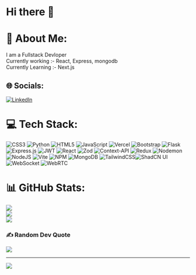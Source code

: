  # Hi there 👋

# 💫 About Me:
I am a Fullstack Devloper<br>Currently working :- React, Express, mongodb<br>Currently Learning :- Next.js


## 🌐 Socials:
[![LinkedIn](https://img.shields.io/badge/LinkedIn-%230077B5.svg?logo=linkedin&logoColor=white)](https://www.linkedin.com/in/subhashree-nayak-a65b49315?utm_source=share&utm_campaign=share_via&utm_content=profile&utm_medium=android_app)

# 💻 Tech Stack:
![CSS3](https://img.shields.io/badge/css3-%231572B6.svg?style=for-the-badge&logo=css3&logoColor=white) ![Python](https://img.shields.io/badge/python-3670A0?style=for-the-badge&logo=python&logoColor=ffdd54) ![HTML5](https://img.shields.io/badge/html5-%23E34F26.svg?style=for-the-badge&logo=html5&logoColor=white) ![JavaScript](https://img.shields.io/badge/javascript-%23323330.svg?style=for-the-badge&logo=javascript&logoColor=%23F7DF1E) ![Vercel](https://img.shields.io/badge/vercel-%23000000.svg?style=for-the-badge&logo=vercel&logoColor=white) ![Bootstrap](https://img.shields.io/badge/bootstrap-%238511FA.svg?style=for-the-badge&logo=bootstrap&logoColor=white)  ![Flask](https://img.shields.io/badge/flask-%23000.svg?style=for-the-badge&logo=flask&logoColor=white) ![Express.js](https://img.shields.io/badge/express.js-%23404d59.svg?style=for-the-badge&logo=express&logoColor=%2361DAFB) ![JWT](https://img.shields.io/badge/JWT-black?style=for-the-badge&logo=JSON%20web%20tokens) ![React](https://img.shields.io/badge/react-%2320232a.svg?style=for-the-badge&logo=react&logoColor=%2361DAFB) ![Zod](https://img.shields.io/badge/zod-%233068b7.svg?style=for-the-badge&logo=zod&logoColor=white) ![Context-API](https://img.shields.io/badge/Context--Api-000000?style=for-the-badge&logo=react) ![Redux](https://img.shields.io/badge/redux-%23593d88.svg?style=for-the-badge&logo=redux&logoColor=white) ![Nodemon](https://img.shields.io/badge/NODEMON-%23323330.svg?style=for-the-badge&logo=nodemon&logoColor=%BBDEAD) ![NodeJS](https://img.shields.io/badge/node.js-6DA55F?style=for-the-badge&logo=node.js&logoColor=white) ![Vite](https://img.shields.io/badge/vite-%23646CFF.svg?style=for-the-badge&logo=vite&logoColor=white) ![NPM](https://img.shields.io/badge/NPM-%23CB3837.svg?style=for-the-badge&logo=npm&logoColor=white) ![MongoDB](https://img.shields.io/badge/MongoDB-%234ea94b.svg?style=for-the-badge&logo=mongodb&logoColor=white) ![TailwindCSS](https://img.shields.io/badge/tailwindcss-%2338B2AC.svg?style=for-the-badge&logo=tailwind-css&logoColor=white)![ShadCN UI](https://img.shields.io/badge/shadcn--ui-%232D9C5E.svg?style=for-the-badge&logo=shadcn&logoColor=white)  ![WebSocket](https://img.shields.io/badge/websocket-%239B9B9B.svg?style=for-the-badge&logo=websocket&logoColor=white)  ![WebRTC](https://img.shields.io/badge/webrtc-%232C7F4F.svg?style=for-the-badge&logo=webrtc&logoColor=white)
# 📊 GitHub Stats:
![](https://github-readme-stats.vercel.app/api?username=Subhashree-Nayak507&theme=dark&hide_border=false&include_all_commits=true&count_private=true)<br/>
![](https://github-readme-streak-stats.herokuapp.com/?user=Subhashree-Nayak507&theme=dark&hide_border=false)<br/>
![](https://github-readme-stats.vercel.app/api/top-langs/?username=Subhashree-Nayak507&theme=dark&hide_border=false&include_all_commits=true&count_private=true&layout=compact)

### ✍️ Random Dev Quote
![](https://quotes-github-readme.vercel.app/api?type=horizontal&theme=radical)

---
[![](https://visitcount.itsvg.in/api?id=Subhashree-Nayak507&icon=0&color=0)](https://visitcount.itsvg.in)
